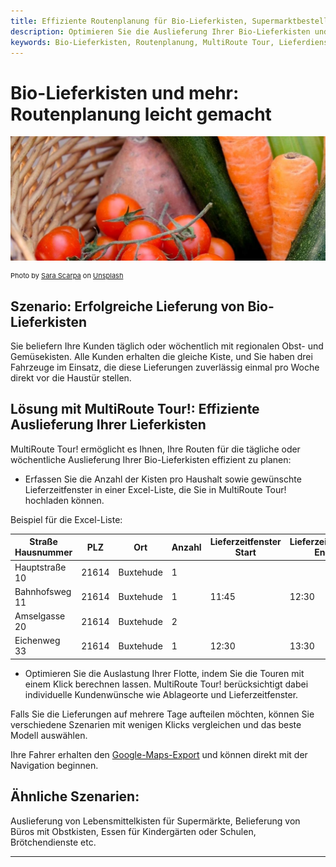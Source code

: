 ```yaml
---
title: Effiziente Routenplanung für Bio-Lieferkisten, Supermarktbestellungen und Getränkelieferungen mit MultiRoute Tour!
description: Optimieren Sie die Auslieferung Ihrer Bio-Lieferkisten und anderen Bestellungen mit MultiRoute Tour!. Nutzen Sie Ihre Flotte optimal, sparen Sie Kosten und berücksichtigen Sie individuelle Kundenwünsche für die Ablage. 
keywords: Bio-Lieferkisten, Routenplanung, MultiRoute Tour, Lieferdienst, Fahrzeugoptimierung, Supermarktlieferung, Getränkelieferung, regionale Produkte
---
```


# Bio-Lieferkisten und mehr: Routenplanung leicht gemacht

![Effiziente Routenplanung für Lieferkisten](assets/lieferkiste.jpg "Effiziente Routenplanung für Lieferkisten")

<div style="font-size: 11px">
Photo by <a href="https://unsplash.com/@sarascarpa?utm_source=unsplash&utm_medium=referral&utm_content=creditCopyText">Sara Scarpa</a> on <a href="https://unsplash.com/?utm_source=unsplash&utm_medium=referral&utm_content=creditCopyText">Unsplash</a></div>

## Szenario: Erfolgreiche Lieferung von Bio-Lieferkisten

Sie beliefern Ihre Kunden täglich oder wöchentlich mit regionalen Obst- und Gemüsekisten. Alle Kunden erhalten die gleiche Kiste, und Sie haben drei Fahrzeuge im Einsatz, die diese Lieferungen zuverlässig einmal pro Woche direkt vor die Haustür stellen.

## Lösung mit MultiRoute Tour!: Effiziente Auslieferung Ihrer Lieferkisten

MultiRoute Tour! ermöglicht es Ihnen, Ihre Routen für die tägliche oder wöchentliche Auslieferung Ihrer Bio-Lieferkisten effizient zu planen:

* Erfassen Sie die Anzahl der Kisten pro Haushalt sowie gewünschte Lieferzeitfenster in einer Excel-Liste, die Sie in MultiRoute Tour! hochladen können.

Beispiel für die Excel-Liste:

|Straße Hausnummer|PLZ|Ort|Anzahl|Lieferzeitfenster Start|Lieferzeitfenster Ende|
|-----------------|---|---|------|----------------------|----------------------|
|Hauptstraße 10|21614|Buxtehude|1| | |
|Bahnhofsweg 11|21614|Buxtehude|1|11:45|12:30|
|Amselgasse 20|21614|Buxtehude|2| | |
|Eichenweg 33|21614|Buxtehude|1|12:30|13:30|

* Optimieren Sie die Auslastung Ihrer Flotte, indem Sie die Touren mit einem Klick berechnen lassen. MultiRoute Tour! berücksichtigt dabei individuelle Kundenwünsche wie Ablageorte und Lieferzeitfenster.

Falls Sie die Lieferungen auf mehrere Tage aufteilen möchten, können Sie verschiedene Szenarien mit wenigen Klicks vergleichen und das beste Modell auswählen.

Ihre Fahrer erhalten den [Google-Maps-Export](../tour/#tour-exportieren) und können direkt mit der Navigation beginnen.

## Ähnliche Szenarien:

Auslieferung von Lebensmittelkisten für Supermärkte, Belieferung von Büros mit Obstkisten, Essen für Kindergärten oder Schulen, Brötchendienste etc.

---

